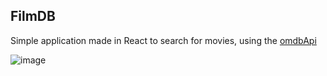 ## FilmDB

Simple application made in React to search for movies, using the [omdbApi](www.omdbapi.com)


![image](https://github.com/JuanManuelSanjurjo/FilmDB/assets/57844658/c4e6eb41-77f6-4b2c-b170-52701c14018b)
